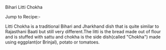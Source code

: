  Bihari Litti Chokha

 Jump to Recipe:-

Litti Chokha is a traditional Bihari and Jharkhand dish that is quite similar to Rajasthani Baati 
 but still very different.The litti is the bread made out of flour and is stuffed with sattu and chokha 
 is the side dish(called "Chokha") made using eggplant(or Brinjal), potato or tomatoes.